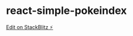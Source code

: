 # react-simple-pokeindex

[Edit on StackBlitz ⚡️](https://stackblitz.com/edit/stackblitz-starters-2ksqtq)